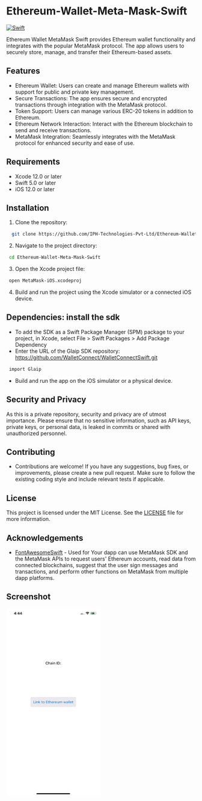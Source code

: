 # Ethereum-Wallet-Meta-Mask-Swift
[![Swift](https://img.shields.io/badge/swift-%2320232a.svg?style=for-the-badge&logo=swift&logoColor=%23F05138)](https://swift.org/)

Ethereum Wallet MetaMask Swift provides Ethereum wallet functionality and integrates with the popular MetaMask protocol. The app allows users to securely store, manage, and transfer their Ethereum-based assets.

## Features
- Ethereum Wallet: Users can create and manage Ethereum wallets with support for public and private key management.
- Secure Transactions: The app ensures secure and encrypted transactions through integration with the MetaMask protocol.
- Token Support: Users can manage various ERC-20 tokens in addition to Ethereum.
- Ethereum Network Interaction: Interact with the Ethereum blockchain to send and receive transactions.
- MetaMask Integration: Seamlessly integrates with the MetaMask protocol for enhanced security and ease of use.

## Requirements
- Xcode 12.0 or later
- Swift 5.0 or later
- iOS 12.0 or later

## Installation
1. Clone the repository:
```bash
  git clone https://github.com/IPH-Technologies-Pvt-Ltd/Ethereum-Wallet-Meta-Mask-Swift.git
```

2. Navigate to the project directory:
 ```bash
  cd Ethereum-Wallet-Meta-Mask-Swift
  ```

3. Open the Xcode project file:
 ```bash 
  open MetaMask-iOS.xcodeproj
```
4. Build and run the project using the Xcode simulator or a connected iOS device.

## Dependencies: install the sdk
- To add the SDK as a Swift Package Manager (SPM) package to your project, in Xcode, select File > Swift Packages > Add Package Dependency
- Enter the URL of the Glaip SDK repository: https://github.com/WalletConnect/WalletConnectSwift.git
 ```bash 
  import Glaip
```
- Build and run the app on the iOS simulator or a physical device.

## Security and Privacy
As this is a private repository, security and privacy are of utmost importance. Please ensure that no sensitive information, such as API keys, private keys, or personal data, is leaked in commits or shared with unauthorized personnel.

## Contributing
- Contributions are welcome! If you have any suggestions, bug fixes, or improvements, please create a new pull request. Make sure to follow the existing coding style and include relevant tests if applicable.

## License
This project is licensed under the MIT License. See the [LICENSE](LICENSE) file for more information.

## Acknowledgements
- [FontAwesomeSwift](https://github.com/thii/FontAwesome.swift)  - Used for Your dapp can use MetaMask SDK and the MetaMask APIs to request users' Ethereum accounts, read data from connected blockchains, suggest that the user sign messages and transactions, and perform other functions on MetaMask from multiple dapp platforms.

## Screenshot
<img src= "https://github.com/IPH-Technologies-Pvt-Ltd/Ethereum-Wallet-Meta-Mask-Swift/blob/main/RPReplay_Final1691147668.gif"
     width="250" 
     height="500"/>

